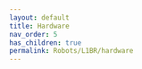 ```yaml
---
layout: default
title: Hardware
nav_order: 5
has_children: true
permalink: Robots/L1BR/hardware
---
```


